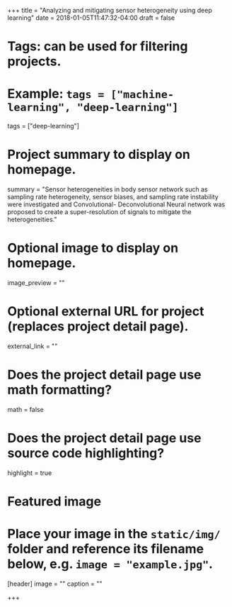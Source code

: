 +++
title = "Analyzing and mitigating sensor heterogeneity using deep learning"
date = 2018-01-05T11:47:32-04:00
draft = false

# Tags: can be used for filtering projects.
# Example: `tags = ["machine-learning", "deep-learning"]`
tags = ["deep-learning"]

# Project summary to display on homepage.
summary = "Sensor heterogeneities in body sensor network such as sampling rate heterogeneity, sensor biases, and sampling rate instability were investigated and Convolutional- Deconvolutional Neural network was proposed to create a super-resolution of signals to mitigate the heterogeneities."

# Optional image to display on homepage.
image_preview = ""

# Optional external URL for project (replaces project detail page).
external_link = ""

# Does the project detail page use math formatting?
math = false

# Does the project detail page use source code highlighting?
highlight = true

# Featured image
# Place your image in the `static/img/` folder and reference its filename below, e.g. `image = "example.jpg"`.
[header]
image = ""
caption = ""

+++

